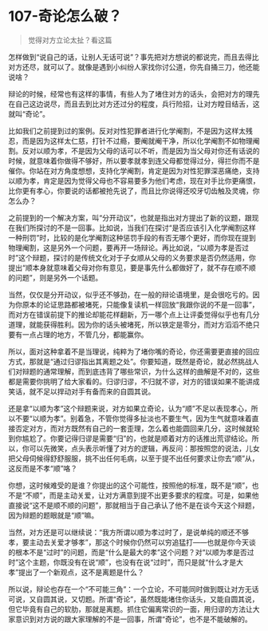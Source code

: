 # 107-奇论怎么破？

> 觉得对方立论太扯？看这篇

怎样做到“说自己的话，让别人无话可说”？事先把对方想说的都说完，而且去得比对方还尽，就可以了。就像是遇到小纠纷人家找你讨公道，你先自捅三刀，他还能说啥？

辩论的时候，经常也有这样的事情，有些人为了堵住对方的话头，会把对方的理先在自己这边说尽，而且去到比对方还过分的程度，兵行险招，让对方瞠目结舌，这就叫“奇论”。

比如我们之前提到过的案例。反对对性犯罪者进行化学阉割，不是因为这样太残忍，而是因为这样太仁慈，打针不过瘾，要阉就阉干净，所以化学阉割不如物理阉割。反对以顺为孝，不是因为父母的话可以不听，而是因为当父母对你还有话说的时候，就意味着你做得不够好，所以要孝就孝到连父母都觉得过分，得拦你而不是催你。你站在对方角度想想，支持化学阉割，肯定是因为对性犯罪深恶痛绝，支持以顺为孝，肯定是因为觉得父母也不容易要多为他们考虑，现在对手比你更痛恨，比你更有孝心，你要说的话都被抢先说了，而且比你说得还咬牙切齿触及灵魂，你怎么办？

之前提到的一个解决方案，叫“分开动议”，也就是指出对方提出了新的议题，跟现在我们所探讨的不是一回事。比如说，当我们在探讨“是否应该引入化学阉割这样一种刑罚”时，比较的是化学阉割这种惩罚手段的有否无哪个更好，而你现在提到物理阉割，这是另外一个问题，要再开一场辩论。再比如说，“以顺为孝是否过时”这个辩题，探讨的是传统文化对于子女顺从父母的义务要求是否仍然适用，你提出“顺本身就意味着父母对你有意见，要是事先什么都做好了，就不存在顺不顺的问题”，则是另外一个话题。

当然，仅仅是分开动议，似乎还不够劲，在一般的辩论语境里，是会很吃亏的。因为你原本的论证思路都被堵死，只能像复读机一样回放“我跟你说的不是一回事”，而对方在错误前提下的推论却能花样翻新，万一哪个点上让评委觉得似乎也有几分道理，就能获得胜利。因为你的话头被堵死，所以铁定是零分，而对方滔滔不绝只要有一点占理的地方，不管几分，都能赢你。

所以，面对这种拿着不是当理说，纯粹为了堵你嘴的奇论，你还需要更直接的回应方式，那就是“通过归谬指出其离题之处”。你要知道，既然是奇论，就必然挑战人们对辩题的通常理解，而到底违背了哪些常识，为什么这样的曲解是不对的，这些都是需要你挑明了给大家看的。归谬归谬，不归就不谬，对方的错误如果不能讲成笑话，就不足以捍动对手有备而来的自圆其说。

还是拿“以顺为孝”这个辩题来说，对方如果立奇论，认为“顺”不足以表现孝心，所以不要“以顺为孝”。别着急，不管你觉得多扯淡也不要生气，因为生气就意味着直接否定对方，而对方既然有自己的一套歪理，怎么着也能圆回来几分，这时候就轮到你尴尬了。你要记得归谬是需要“归”的，也就是顺着对方的话推出荒谬结论。所以，你可以先微笑，点头表示听懂了对方的逻辑，再反问：那按照您的说法，儿女把父母伺候得舒舒服服，挑不出任何毛病，以至于提不出任何要求让你去“顺”从，这反而是不孝“顺”咯？

你想，这时候难受的是谁？你提出的这个可能性，按照他的标准，既不是“顺”，也不是“不顺”，而是主动关爱，让对方满意到提不出更多要求的程度。可是，如果他直接说“这不是顺不顺的问题”，那就相当于自己承认了他不是在谈今天这个辩题，因为辩题的题眼就是“顺”嘛。

当然，对方还是可以继续说：“我方所谓以顺为孝过时了，是说单纯的顺还不够孝，要主动去关爱才够孝”，那这个时候你仍然可以穷追猛打——也就是你今天谈的根本不是“过时”的问题，而是“什么是最大的孝”这个问题？对“以顺为孝是否过时”这个主题，你既没有在说“顺”，也没有在说“过时”，而只是就“什么才是大孝”提出了一个新观点，这不是离题是什么？

所以说，辩论也存在一个“不可能三角”：一个立论，不可能同时做到既让对方无话可说，又自圆其说，又切题。所谓“奇论”，虽然既能堵住你话头，又能自圆其说，但它毕竟有自己的软肋，那就是离题。抓住它偏离常识的一面，用归谬的方法让大家意识到对方说的跟大家理解的不是一回事，所谓“奇论”，也不是不能破解的。